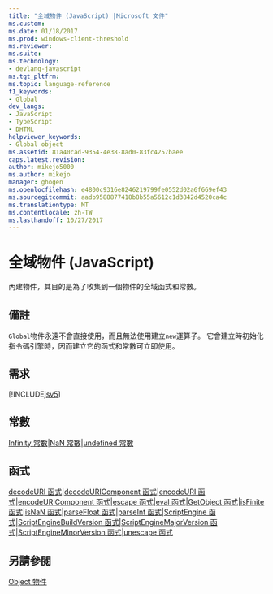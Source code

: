 ```yaml
---
title: "全域物件 (JavaScript) |Microsoft 文件"
ms.custom: 
ms.date: 01/18/2017
ms.prod: windows-client-threshold
ms.reviewer: 
ms.suite: 
ms.technology:
- devlang-javascript
ms.tgt_pltfrm: 
ms.topic: language-reference
f1_keywords:
- Global
dev_langs:
- JavaScript
- TypeScript
- DHTML
helpviewer_keywords:
- Global object
ms.assetid: 81a40cad-9354-4e38-8ad0-83fc4257baee
caps.latest.revision: 
author: mikejo5000
ms.author: mikejo
manager: ghogen
ms.openlocfilehash: e4800c9316e8246219799fe0552d02a6f669ef43
ms.sourcegitcommit: aadb9588877418b8b55a5612c1d3842d4520ca4c
ms.translationtype: MT
ms.contentlocale: zh-TW
ms.lasthandoff: 10/27/2017
---
```

# <a name="global-object-javascript"></a>全域物件 (JavaScript)
內建物件，其目的是為了收集到一個物件的全域函式和常數。  
  
## <a name="remarks"></a>備註  
 `Global`物件永遠不會直接使用，而且無法使用建立`new`運算子。 它會建立時初始化指令碼引擎時，因而建立它的函式和常數可立即使用。  
  
## <a name="requirements"></a>需求  
 [!INCLUDE[jsv5](../../javascript/reference/includes/jsv5-md.md)]  
  
## <a name="constants"></a>常數  
 [Infinity 常數](../../javascript/reference/infinity-constant-javascript.md)&#124;[NaN 常數](../../javascript/reference/nan-constant-javascript.md)&#124;[undefined 常數](../../javascript/reference/undefined-constant-javascript.md)  
  
## <a name="functions"></a>函式  
 [decodeURI 函式](../../javascript/reference/decodeuri-function-javascript.md)&#124;[decodeURIComponent 函式](../../javascript/reference/decodeuricomponent-function-javascript.md)&#124;[encodeURI 函式](../../javascript/reference/encodeuri-function-javascript.md)&#124;[encodeURIComponent 函式](../../javascript/reference/encodeuricomponent-function-javascript.md)&#124;[escape 函式](../../javascript/reference/escape-function-javascript.md)&#124;[eval 函式](../../javascript/reference/eval-function-javascript.md)&#124;[GetObject 函式](../../javascript/reference/getobject-function-javascript.md)&#124;[isFinite 函式](../../javascript/reference/isfinite-function-javascript.md)&#124;[isNaN 函式](../../javascript/reference/isnan-function-javascript.md)&#124;[parseFloat 函式](../../javascript/reference/parsefloat-function-javascript.md)&#124;[parseInt 函式](../../javascript/reference/parseint-function-javascript.md)&#124;[ScriptEngine 函式](../../javascript/reference/scriptengine-function-javascript.md)&#124;[ScriptEngineBuildVersion 函式](../../javascript/reference/scriptenginebuildversion-function-javascript.md)&#124;[ScriptEngineMajorVersion 函式](../../javascript/reference/scriptenginemajorversion-function-javascript.md)&#124;[ScriptEngineMinorVersion 函式](../../javascript/reference/scriptengineminorversion-function-javascript.md)&#124;[unescape 函式](../../javascript/reference/unescape-function-javascript.md)  
  
## <a name="see-also"></a>另請參閱  
 [Object 物件](../../javascript/reference/object-object-javascript.md)